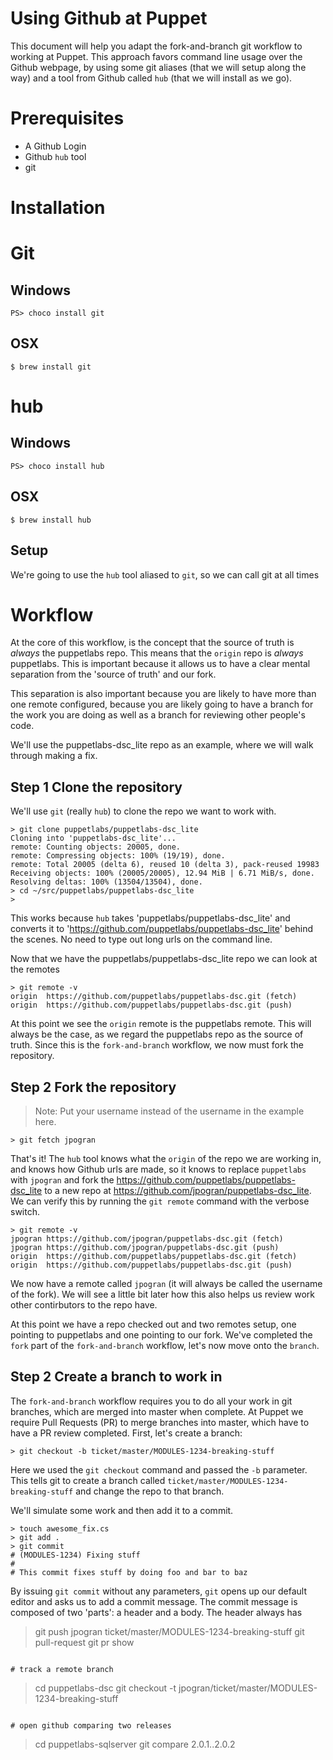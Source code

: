 # Using Github at Puppet

This document will help you adapt the fork-and-branch git workflow to working at Puppet. This approach favors command line usage over the Github webpage, by using some git aliases (that we will setup along the way) and a tool from Github called `hub` (that we will install as we go).

# Prerequisites

- A Github Login
- Github `hub` tool
- git

# Installation

# Git

## Windows

```
PS> choco install git
```

## OSX

```
$ brew install git
```

# hub

## Windows

```
PS> choco install hub
```

## OSX

```
$ brew install hub
```

## Setup

We're going to use the `hub` tool aliased to `git`, so we can call git at all times

# Workflow

At the core of this workflow, is the concept that the source of truth is *always* the puppetlabs repo. This means that the `origin` repo is *always* puppetlabs. This is important because it allows us to have a clear mental separation from the 'source of truth' and our fork.

This separation is also important because you are likely to have more than one remote configured, because you are likely going to have a branch for the work you are doing as well as a branch for reviewing other people's code.

We'll use the puppetlabs-dsc_lite repo as an example, where we will walk through making a fix.

## Step 1 Clone the repository

We'll use `git` (really `hub`) to clone the repo we want to work with.

```
> git clone puppetlabs/puppetlabs-dsc_lite
Cloning into 'puppetlabs-dsc_lite'...
remote: Counting objects: 20005, done.
remote: Compressing objects: 100% (19/19), done.
remote: Total 20005 (delta 6), reused 10 (delta 3), pack-reused 19983
Receiving objects: 100% (20005/20005), 12.94 MiB | 6.71 MiB/s, done.
Resolving deltas: 100% (13504/13504), done.
> cd ~/src/puppetlabs/puppetlabs-dsc_lite
>
```

This works because `hub` takes 'puppetlabs/puppetlabs-dsc_lite' and converts it to 'https://github.com/puppetlabs/puppetlabs-dsc_lite' behind the scenes. No need to type out long urls on the command line.

Now that we have the puppetlabs/puppetlabs-dsc_lite repo we can look at the remotes

```
> git remote -v
origin	https://github.com/puppetlabs/puppetlabs-dsc.git (fetch)
origin	https://github.com/puppetlabs/puppetlabs-dsc.git (push)
```

At this point we see the `origin` remote is the puppetlabs remote. This will always be the case, as we regard the puppetlabs repo as the source of truth. Since this is the `fork-and-branch` workflow, we now must fork the repository. 

## Step 2 Fork the repository

> Note: Put your username instead of the username in the example here.

```
> git fetch jpogran
```

That's it! The `hub` tool knows what the `origin` of the repo we are working in, and knows how Github urls are made, so it knows to replace `puppetlabs` with `jpogran` and fork the https://github.com/puppetlabs/puppetlabs-dsc_lite to a new repo at https://github.com/jpogran/puppetlabs-dsc_lite. We can verify this by running the `git remote` command with the verbose switch.

```
> git remote -v
jpogran	https://github.com/jpogran/puppetlabs-dsc.git (fetch)
jpogran	https://github.com/jpogran/puppetlabs-dsc.git (push)
origin	https://github.com/puppetlabs/puppetlabs-dsc.git (fetch)
origin	https://github.com/puppetlabs/puppetlabs-dsc.git (push)
```

We now have a remote called `jpogran` (it will always be called the username of the fork). We will see a little bit later how this also helps us review work other contirbutors to the repo have. 

At this point we have a repo checked out and two remotes setup, one pointing to puppetlabs and one pointing to our fork. We've completed the `fork` part of the `fork-and-branch` workflow, let's now move onto the `branch`.

## Step 2 Create a branch to work in

The `fork-and-branch` workflow requires you to do all your work in git branches, which are merged into master when complete. At Puppet we require Pull Requests (PR) to merge branches into master, which have to have a PR review completed. First, let's create a branch:

```
> git checkout -b ticket/master/MODULES-1234-breaking-stuff
```

Here we used the `git checkout` command and passed the `-b` parameter. This tells git to create a branch called `ticket/master/MODULES-1234-breaking-stuff` and change the repo to that branch.

We'll simulate some work and then add it to a commit.

```
> touch awesome_fix.cs
> git add .
> git commit
# (MODULES-1234) Fixing stuff
#
# This commit fixes stuff by doing foo and bar to baz
```

By issuing `git commit` without any parameters, `git` opens up our default editor and asks us to add a commit message. The commit message is composed of two 'parts': a header and a body. The header always has 

> git push jpogran ticket/master/MODULES-1234-breaking-stuff
> git pull-request
> git pr show
```

# track a remote branch

```
> cd puppetlabs-dsc
> git checkout -t jpogran/ticket/master/MODULES-1234-breaking-stuff
```

# open github comparing two releases

```
> cd puppetlabs-sqlserver
> git compare 2.0.1..2.0.2
```